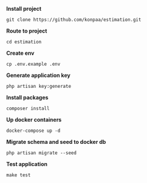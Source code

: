 **Install project**
```
git clone https://github.com/konpaa/estimation.git
```
**Route to project**
```
cd estimation
```
**Create env**
```
cp .env.example .env
```
**Generate application key**
```
php artisan key:generate
```
**Install packages**
```
composer install
```
**Up docker containers**
```
docker-compose up -d
```
**Migrate schema and seed to docker db**
```
php artisan migrate --seed
```
**Test application**
```
make test
```

